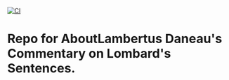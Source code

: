 [![CI](https://github.com/scta-texts/cv8jk9/actions/workflows/validation.yml/badge.svg?branch=master)](https://github.com/scta-texts/cv8jk9/actions/workflows/validation.yml)

# Repo for AboutLambertus Daneau's Commentary on Lombard's Sentences.